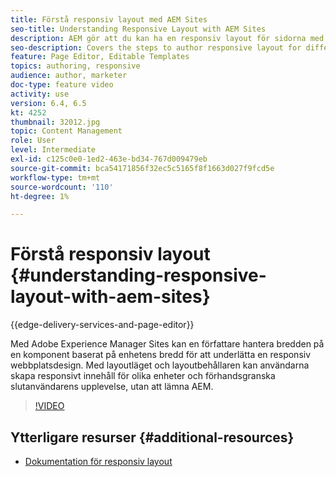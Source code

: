 ```yaml
---
title: Förstå responsiv layout med AEM Sites
seo-title: Understanding Responsive Layout with AEM Sites
description: AEM gör att du kan ha en responsiv layout för sidorna med komponenten Layoutbehållare. Med den responsiva layouten kan innehållsförfattarna skapa responsivt innehåll för olika enheter och förhandsgranska användarupplevelsen i AEM.
seo-description: Covers the steps to author responsive layout for different devices
feature: Page Editor, Editable Templates
topics: authoring, responsive
audience: author, marketer
doc-type: feature video
activity: use
version: 6.4, 6.5
kt: 4252
thumbnail: 32012.jpg
topic: Content Management
role: User
level: Intermediate
exl-id: c125c0e0-1ed2-463e-bd34-767d009479eb
source-git-commit: bca54171856f32ec5c5165f8f1663d027f9fcd5e
workflow-type: tm+mt
source-wordcount: '110'
ht-degree: 1%

---
```


# Förstå responsiv layout {#understanding-responsive-layout-with-aem-sites}

{{edge-delivery-services-and-page-editor}}

Med Adobe Experience Manager Sites kan en författare hantera bredden på en komponent baserat på enhetens bredd för att underlätta en responsiv webbplatsdesign. Med layoutläget och layoutbehållaren kan användarna skapa responsivt innehåll för olika enheter och förhandsgranska slutanvändarens upplevelse, utan att lämna AEM.

>[!VIDEO](https://video.tv.adobe.com/v/32012?quality=12&learn=on)

## Ytterligare resurser {#additional-resources}

* [Dokumentation för responsiv layout](https://experienceleague.adobe.com/docs/experience-manager-65/authoring/siteandpage/responsive-layout.html)
